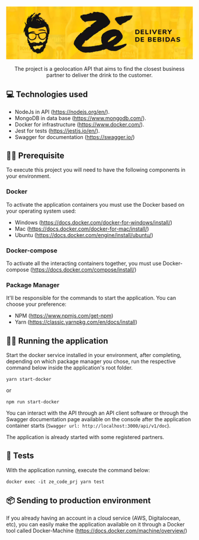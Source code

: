 ![ZeDelivery](assets/logo.png)

<p align="center">The project is a geolocation API that aims to find the closest business partner to deliver the drink to the customer.</p>

## 💻 Technologies used
- NodeJs in API (https://nodejs.org/en/).
- MongoDB in data base (https://www.mongodb.com/).
- Docker for infrastructure (https://www.docker.com/).
- Jest for tests (https://jestjs.io/en/).
- Swagger for documentation (https://swagger.io/)

## ✋🏻 Prerequisite
To execute this project you will need to have the following components in your environment.
### Docker
To activate the application containers you must use the Docker based on your operating system used:
- Windows (https://docs.docker.com/docker-for-windows/install/)
- Mac (https://docs.docker.com/docker-for-mac/install/)
- Ubuntu (https://docs.docker.com/engine/install/ubuntu/)
### Docker-compose
To activate all the interacting containers together, you must use Docker-compose (https://docs.docker.com/compose/install/)
### Package Manager
It'll be responsible for the commands to start the application. You can choose your preference:
- NPM (https://www.npmjs.com/get-npm)
- Yarn (https://classic.yarnpkg.com/en/docs/install)

## 👨‍💻 Running the application
Start the docker service installed in your environment, after completing, depending on which package manager you chose, run the respective command below inside the application's root folder.

    yarn start-docker
or

    npm run start-docker

You can interact with the API through an API client software or through the Swagger documentation page available on the console after the application container starts (```Swagger url: http://localhost:3000/api/v1/doc```).

The application is already started with some registered partners.


## 📝 Tests
With the application running, execute the command below:

    docker exec -it ze_code_prj yarn test

## 📦 Sending to production environment
If you already having an account in a cloud service (AWS, Digitalocean, etc), you can easily make the application available on it through a Docker tool called Docker-Machine (https://docs.docker.com/machine/overview/)
